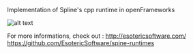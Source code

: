 Implementation of Spline's cpp runtime in openFrameworks

![alt text](http://farm9.staticflickr.com/8093/8504141133_2bc406e69f_b.jpg "ofxSpineExample")

For more informations, check out : 
http://esotericsoftware.com/
https://github.com/EsotericSoftware/spine-runtimes
